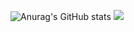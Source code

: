 ![Anurag's GitHub stats](https://github-readme-stats.vercel.app/api?username=duyng21303&show_icons=true&theme=radical)
<img src="https://profile-counter.glitch.me/duyng21303/count.svg" />
